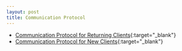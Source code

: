 ```yaml
---
layout: post
title: Communication Protocol
---
```


- [Communication Protocol for Returning Clients](/client/client-old.html){:target="_blank"}
- [Communication Protocol for New Clients](/client/client-new.html){:target="_blank"}
